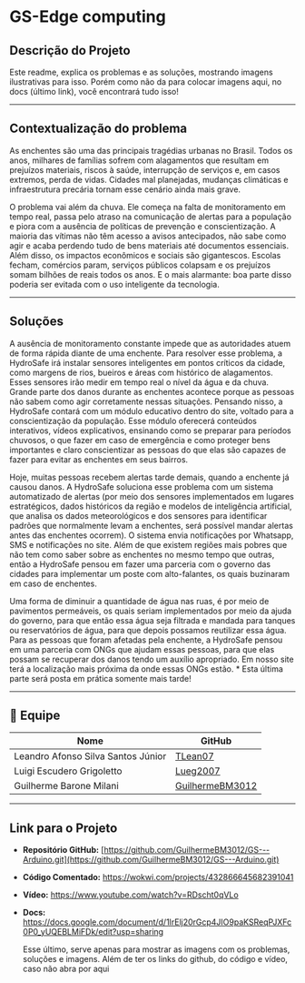 # GS-Edge computing

## Descrição do Projeto
 
Este readme, explica os problemas e as soluções, mostrando imagens ilustrativas para isso. Porém como não da para colocar imagens aqui, no docs (último link), você encontrará tudo isso!

---

## Contextualização do problema

As enchentes são uma das principais tragédias urbanas no Brasil. Todos os anos, milhares de famílias sofrem com alagamentos que resultam em prejuízos materiais, riscos à saúde, 
interrupção de serviços e, em casos extremos, perda de vidas. Cidades mal planejadas, mudanças climáticas e infraestrutura precária tornam esse cenário ainda mais grave.

O problema vai além da chuva. Ele começa na falta de monitoramento em tempo real, passa pelo atraso na comunicação de alertas para a população e piora com a ausência de políticas 
de prevenção e conscientização. A maioria das vítimas não têm acesso a avisos antecipados, não sabe como agir e acaba perdendo tudo  de bens materiais até documentos essenciais.
Além disso, os impactos econômicos e sociais são gigantescos. Escolas fecham, comércios param, serviços públicos colapsam e os prejuízos somam bilhões de reais todos os anos. 
E o mais alarmante: boa parte disso poderia ser evitada com o uso inteligente da tecnologia.

---

## Soluções

A ausência de monitoramento constante impede que as autoridades atuem de forma rápida diante de uma enchente. Para resolver esse problema, a HydroSafe irá instalar sensores inteligentes
em pontos críticos da cidade, como margens de rios, bueiros e áreas com histórico de alagamentos. Esses sensores irão medir em tempo real o nível da água e da chuva.
Grande parte dos danos durante as enchentes acontece porque as pessoas não sabem como agir corretamente nessas situações. Pensando nisso, a HydroSafe contará com um módulo educativo dentro 
do site, voltado para a conscientização da população.
Esse módulo oferecerá conteúdos interativos, vídeos explicativos, ensinando como se preparar para períodos chuvosos, o que fazer em caso de emergência e como proteger bens importantes 
e claro conscientizar as pessoas do que elas são capazes de fazer para evitar as enchentes em seus bairros.

Hoje, muitas pessoas recebem alertas tarde demais, quando a enchente já causou danos. A HydroSafe soluciona esse problema com um sistema automatizado de alertas 
(por meio dos sensores implementados em lugares estratégicos, dados históricos da região e modelos de inteligência artificial, que analisa os dados meteorológicos 
e dos sensores para identificar padrões que normalmente levam a enchentes, será possível mandar alertas antes das enchentes ocorrem).
O sistema envia notificações por Whatsapp, SMS e notificações no site. Além de que existem regiões mais pobres que não tem como saber sobre as enchentes no mesmo 
tempo que outras, então a HydroSafe pensou em fazer uma parceria com o governo das cidades para implementar um poste com alto-falantes, os quais buzinaram em caso de enchentes. 

Uma forma de diminuir a quantidade de água nas ruas, é por meio de pavimentos permeáveis, os quais seriam implementados por meio da ajuda do governo, para que então essa água seja
filtrada e mandada para tanques ou reservatórios de água, para que depois possamos reutilizar essa água. 
Para as pessoas que foram afetadas pela enchente, a HydroSafe pensou em uma parceria com ONGs que ajudam essas pessoas, para que elas possam se recuperar dos danos tendo um auxílio 
apropriado. Em nosso site terá a localização mais próxima da onde essas ONGs estão. * Esta última parte será posta em prática somente mais tarde!

---


## 👥 Equipe

| Nome                               | GitHub                                                |
| ---------------------------------- | ----------------------------------------------------- |
| Leandro Afonso Silva Santos Júnior | [TLean07](https://github.com/TLean07)                 |
| Luigi Escudero Grigoletto          | [Lueg2007](https://github.com/Lueg2007)               |
| Guilherme Barone Milani            | [GuilhermeBM3012](https://github.com/GuilhermeBM3012) |

---
 
## Link para o Projeto
 
- **Repositório GitHub:** [https://github.com/GuilhermeBM3012/GS---Arduino.git](https://github.com/GuilhermeBM3012/GS---Arduino.git)
- **Código Comentado:** https://wokwi.com/projects/432866645682391041
- **Vídeo:** https://www.youtube.com/watch?v=RDscht0qVLo
- **Docs:** https://docs.google.com/document/d/1lrElj20rGcp4JIO9paKSReqPJXFc0P0_yUQEBLMiFDk/edit?usp=sharing 

  Esse último, serve apenas para mostrar as imagens com os problemas, soluções e imagens. Além de ter os links do github, do código e vídeo, caso não abra por aqui
